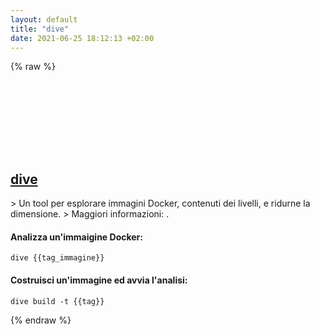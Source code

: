 ```yaml
---
layout: default
title: "dive"
date: 2021-06-25 18:12:13 +02:00
---
```

{% raw %}
<h2 id="dive">
  <a href="/it/common/dive.html">dive</a> <a href="#dive"><svg class="icon">
    <use href="/assets/images/unicode_sprite.svg#link" />
  </svg></a>
</h2>
> Un tool per esplorare immagini Docker, contenuti dei livelli, e ridurne la dimensione.
> Maggiori informazioni: <https://github.com/wagoodman/dive>.

#### Analizza un'immaigine Docker:
```shell
dive {{tag_immagine}}
```
#### Costruisci un'immagine ed avvia l'analisi:
```shell
dive build -t {{tag}}
```
{% endraw %}
